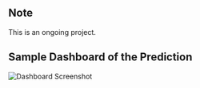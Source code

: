 ## Note
This is an ongoing project. 

## Sample Dashboard of the Prediction

![Dashboard Screenshot](assets/Screenshot%202025-08-03%20at%206.06.26%20PM.png)
